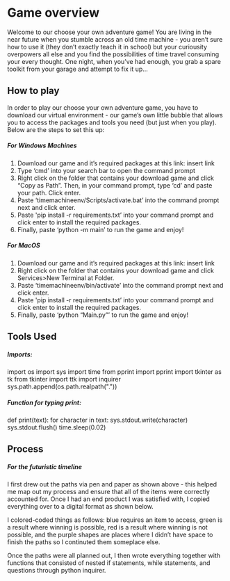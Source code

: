# Game overview

Welcome to our choose your own adventure game! You are living in the near future when you stumble across an old time machine - you aren’t sure how to use it (they don’t exactly teach it in school) but your curiousity overpowers all else and you find the possibilities of time travel consuming your every thought. 
One night, when you’ve had enough, you grab a spare toolkit from your garage and attempt to fix it up...  

## How to play

In order to play our choose your own adventure game, you have to download our virtual environment - our game’s own little bubble that allows you to access the packages and tools you need (but just when you play). Below are the steps to set this up: 

##### **For Windows Machines**

1. Download our game and it’s required packages at this link: insert link
2. Type ‘cmd’ into your search bar to open the command prompt
3. Right click on the folder that contains your download game and click “Copy as Path”. Then, in your command prompt, type ‘cd’ and paste your path. Click enter. 
4. Paste ‘timemachineenv/Scripts/activate.bat’ into the command prompt next and click enter.
5. Paste 'pip install -r requirements.txt’ into your command prompt and click enter to install the required packages.
6. Finally, paste ‘python -m main’ to run the game and enjoy!

##### **For MacOS**

1. Download our game and it’s required packages at this link: insert link
2. Right click on the folder that contains your download game and click Services>New Terminal at Folder.  
4. Paste ‘timemachineenv/bin/activate’ into the command prompt next and click enter.
5. Paste 'pip install -r requirements.txt’ into your command prompt and click enter to install the required packages.
6. Finally, paste ‘python “Main.py”’ to run the game and enjoy!

## Tools Used

##### **Imports:**

import os 
import sys 
import time
from pprint import pprint
import tkinter as tk 
from tkinter import ttk 
import inquirer 
sys.path.append(os.path.realpath(".")) 

##### **Function for typing print:**

def print(text):
    for character in text:
        sys.stdout.write(character)
        sys.stdout.flush()
        time.sleep(0.02)

## Process

##### **For the futuristic timeline**

I first drew out the paths via pen and paper as shown above - this helped me map out my process and ensure that all of the items were correctly accounted for. 
Once I had an end product I was satisfied with, I copied everything over to a digital format as shown below. 

I colored-coded things as follows: blue requires an item to access, green is a result where winning is possible, red is a result where winning is not possible, 
and the purple shapes are places where I didn’t have space to finish the paths so I continuted them someplace else. 

Once the paths were all planned out, I then wrote everything together with functions that consisted of nested if statements, while statements, and questions through python inquirer. 
